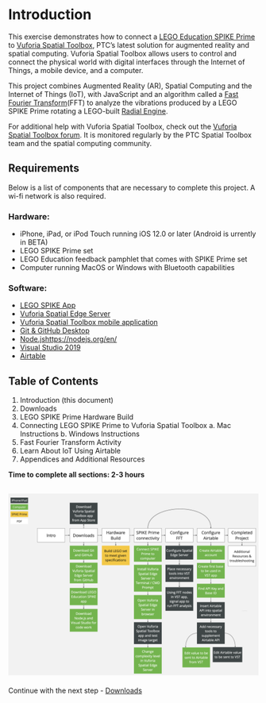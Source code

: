 # Introduction

This exercise demonstrates how to connect a [LEGO Education SPIKE Prime](https://education.lego.com/en-us/meetspikeprime#science) to [Vuforia Spatial Toolbox](https://www.ptc.com/en/products/augmented-reality/vuforia-spatial-toolbox), PTC’s latest solution for augmented reality and spatial computing. Vuforia Spatial Toolbox allows users to control and connect the physical world with digital interfaces through the Internet of Things, a mobile device, and a computer.

This project combines Augmented Reality (AR), Spatial Computing and the Internet of Things (IoT), with JavaScript and an algorithm called a [Fast Fourier Transform](https://en.wikipedia.org/wiki/Fast_Fourier_transform)(FFT) to analyze the vibrations produced by a LEGO SPIKE Prime rotating a LEGO-built [Radial Engine](https://en.wikipedia.org/wiki/Radial_engine).

For additional help with Vuforia Spatial Toolbox, check out the [Vuforia Spatial Toolbox forum](https://forum.spatialtoolbox.vuforia.com/). It is monitored regularly by the PTC Spatial Toolbox team and the spatial computing community.

## Requirements
Below is a list of components that are necessary to complete this project. A wi-fi network is also required.

### Hardware:
* iPhone, iPad, or iPod Touch running iOS 12.0 or later (Android is  urrently in BETA)
* LEGO SPIKE Prime set
* LEGO Education feedback pamphlet that comes with SPIKE Prime set
* Computer running MacOS or Windows with Bluetooth capabilities

### Software:
* [LEGO SPIKE App](https://education.lego.com/en-us/downloads/spike-prime/software)
* [Vuforia Spatial Edge Server](https://github.com/tuftsceeo/PTC-Toolbox)
* [Vuforia Spatial Toolbox mobile application](https://apps.apple.com/us/app/vuforia-spatial-toolbox/id1506071001)
* [Git & GitHub Desktop](https://desktop.github.com/)
* [Node.js]()https://nodejs.org/en/
* [Visual Studio 2019](https://visualstudio.microsoft.com/)
* [Airtable](https://airtable.com/)

## Table of Contents

1. Introduction (this document)
2. Downloads
3. LEGO SPIKE Prime Hardware Build
4. Connecting LEGO SPIKE Prime to Vuforia Spatial Toolbox
    a. Mac Instructions
    b. Windows Instructions
5. Fast Fourier Transform Activity
6. Learn About IoT Using Airtable
7. Appendices and Additional Resources

**Time to complete all sections:  2-3 hours**

## ![Project Workflow Overview](https://github.com/PTC-Academic/LEGO-Spatial-Computing-Project/blob/master/Documentation/images/project-workflow.png)

Continue with the next step - [Downloads](https://github.com/PTC-Academic/LEGO-Spatial-Computing-Project/blob/master/Documentation/2-Downloads.md)